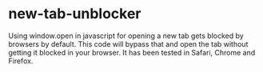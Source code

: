 # new-tab-unblocker
Using window.open in javascript for opening a new tab gets blocked by browsers by default. This code will bypass that and open the tab without getting it blocked in your browser. It has been tested in Safari, Chrome and Firefox.
